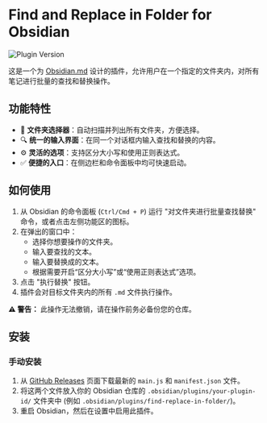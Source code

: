 # Find and Replace in Folder for Obsidian

![Plugin Version](https://img.shields.io/badge/version-1.0.0-blue)

这是一个为 [Obsidian.md](https://obsidian.md) 设计的插件，允许用户在一个指定的文件夹内，对所有笔记进行批量的查找和替换操作。

## 功能特性

- 📂 **文件夹选择器**：自动扫描并列出所有文件夹，方便选择。
- 🔍 **统一的输入界面**：在同一个对话框内输入查找和替换的内容。
- ⚙️ **灵活的选项**：支持区分大小写和使用正则表达式。
- ✅ **便捷的入口**：在侧边栏和命令面板中均可快速启动。

## 如何使用

1.  从 Obsidian 的命令面板 (`Ctrl/Cmd + P`) 运行 "对文件夹进行批量查找替换" 命令，或者点击左侧功能区的图标。
2.  在弹出的窗口中：
    - 选择你想要操作的文件夹。
    - 输入要查找的文本。
    - 输入要替换成的文本。
    - 根据需要开启“区分大小写”或“使用正则表达式”选项。
3.  点击 "执行替换" 按钮。
4.  插件会对目标文件夹内的所有 `.md` 文件执行操作。

**⚠️ 警告：** 此操作无法撤销，请在操作前务必备份您的仓库。

## 安装

### 手动安装

1.  从 [GitHub Releases](https://github.com/hailey07/find-replace-in-folder) 页面下载最新的 `main.js` 和 `manifest.json` 文件。
2.  将这两个文件放入你的 Obsidian 仓库的 `.obsidian/plugins/your-plugin-id/` 文件夹中 (例如 `.obsidian/plugins/find-replace-in-folder/`)。
3.  重启 Obsidian，然后在设置中启用此插件。

